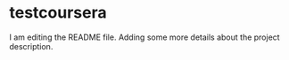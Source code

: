 # testcoursera
I am editing the README file. Adding some more details about the project description.
